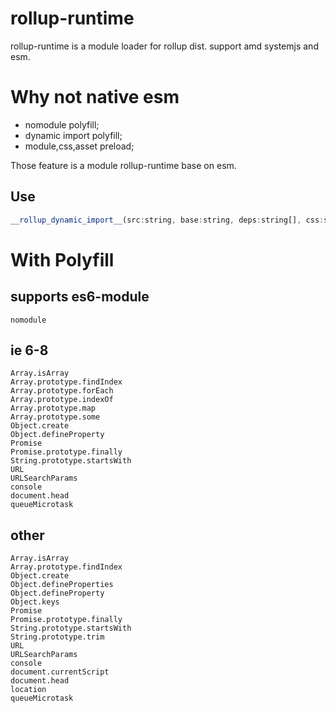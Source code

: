 # rollup-runtime

rollup-runtime is a module loader for rollup dist. support amd systemjs and esm.

# Why not native esm

* nomodule polyfill;
* dynamic import polyfill;
* module,css,asset preload;

Those feature is a module rollup-runtime base on esm.

## Use

```javascript
__rollup_dynamic_import__(src:string, base:string, deps:string[], css:string[], img:string[]):Promise<any>
```

# With Polyfill

## supports es6-module

```
nomodule
```

## ie 6-8

```
Array.isArray
Array.prototype.findIndex
Array.prototype.forEach
Array.prototype.indexOf
Array.prototype.map
Array.prototype.some
Object.create
Object.defineProperty
Promise
Promise.prototype.finally
String.prototype.startsWith
URL
URLSearchParams
console
document.head
queueMicrotask
```

## other

```
Array.isArray
Array.prototype.findIndex
Object.create
Object.defineProperties
Object.defineProperty
Object.keys
Promise
Promise.prototype.finally
String.prototype.startsWith
String.prototype.trim
URL
URLSearchParams
console
document.currentScript
document.head
location
queueMicrotask
```